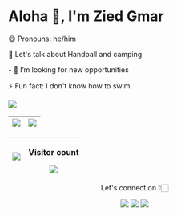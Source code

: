 <h1 align="left">Aloha 👋, I'm    Zied Gmar</h1>


<p align='left'>😄 Pronouns: he/him</p>
<p align='left'>💬 Let's talk about Handball and camping</p>
<p align='left'> - 👯 I’m looking for new opportunities </p>
<p align='left'>⚡ Fun fact: I don't know how to swim </p>


<img src="https://github-readme-activity-graph.vercel.app/graph?username=ziedgmar&custom_title=Contributions&hide_border=true&theme=react">


| <img align="center" src="https://github-readme-stats.vercel.app/api?username=ziedgmar&show_icons=true&theme=radical"> | <img src="https://github-readme-streak-stats.herokuapp.com/?user=ziedgmar&theme=dark"> |
| :----------------------------------------------------------------------------------------------------------------------: | :---------------------------------------------------------------------------------------: |

| <img align="center" src="https://github-readme-stats.vercel.app/api/top-langs/?username=ziedgmar&langs_count=8&layout=compact" /> | <p align="center"> Visitor count</p><img align="center" src="https://profile-counter.glitch.me/roniceyemeli/count.svg" /> |
| :----------------------------------------------------------------------------------------------------------------------: | :---------------------------------------------------------------------------------------: |

<p align="center" > Let's connect on 👇🏻 </p>
   
<p align="center">
  <a href="https://www.linkedin.com/in/zied-gmar-421325184/"><img src="https://img.shields.io/badge/LinkedIn-0077B5?style=for-the-badge&logo=linkedin&logoColor=white"></a> 
  <a href="https://twitter.com/ZiedGmar"><img src="https://img.shields.io/badge/Twitter-1DA1F2?style=for-the-badge&logo=twitter&logoColor=white"></a>
  <a href="mailto:ziedgmar242@gmail.com"><img src="https://img.shields.io/badge/mail-EA4335?style=for-the-badge&logo=gmail&logoColor=white"></a>
</p>
